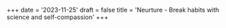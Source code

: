 +++
date = '2023-11-25'
draft = false
title = 'Neurture - Break habits with science and self-compassion'
+++
